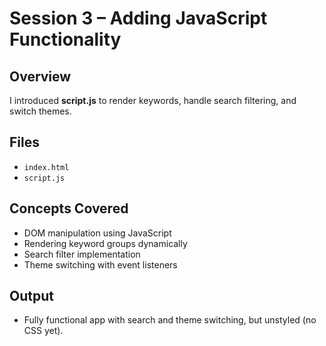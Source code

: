 # Session 3 – Adding JavaScript Functionality

## Overview
I introduced **script.js** to render keywords, handle search filtering, and switch themes.

## Files
- `index.html`
- `script.js`

## Concepts Covered
- DOM manipulation using JavaScript
- Rendering keyword groups dynamically
- Search filter implementation
- Theme switching with event listeners

## Output
- Fully functional app with search and theme switching, but unstyled (no CSS yet).
